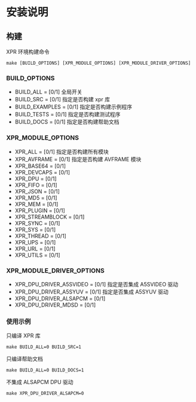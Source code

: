 安装说明
=======

## 构建

XPR 环境构建命令

    make [BUILD_OPTIONS] [XPR_MODULE_OPTIONS] [XPR_MODULE_DRIVER_OPTIONS]

### BUILD_OPTIONS

- BUILD_ALL = [0/1] 全局开关
- BUILD_SRC = [0/1] 指定是否构建 xpr 库
- BUILD_EXAMPLES = [0/1] 指定是否构建示例程序
- BUILD_TESTS = [0/1] 指定是否构建测试程序
- BUILD_DOCS = [0/1] 指定是否构建帮助文档

### XPR_MODULE_OPTIONS

- XPR_ALL = [0/1] 指定是否构建所有模块
- XPR_AVFRAME = [0/1] 指定是否构建 AVFRAME 模块
- XPR_BASE64 = [0/1]
- XPR_DEVCAPS = [0/1]
- XPR_DPU = [0/1]
- XPR_FIFO = [0/1]
- XPR_JSON = [0/1]
- XPR_MD5 = [0/1]
- XPR_MEM = [0/1]
- XPR_PLUGIN = [0/1]
- XPR_STREAMBLOCK = [0/1]
- XPR_SYNC = [0/1]
- XPR_SYS = [0/1]
- XPR_THREAD = [0/1]
- XPR_UPS = [0/1]
- XPR_URL = [0/1]
- XPR_UTILS = [0/1]

### XPR_MODULE_DRIVER_OPTIONS

- XPR_DPU_DRIVER_A5SVIDEO = [0/1] 指定是否集成 A5SVIDEO 驱动
- XPR_DPU_DRIVER_A5SYUV = [0/1] 指定是否集成 A5SYUV 驱动
- XPR_DPU_DRIVER_ALSAPCM = [0/1]
- XPR_DPU_DRIVER_MDSD = [0/1]

### 使用示例

只编译 XPR 库

    make BUILD_ALL=0 BUILD_SRC=1

只编译帮助文档

    make BUILD_ALL=0 BUILD_DOCS=1

不集成 ALSAPCM DPU 驱动

    make XPR_DPU_DRIVER_ALSAPCM=0

